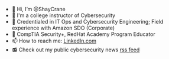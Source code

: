 - 👋 Hi, I’m @ShayCrane
- 👀 I'm a college instructor of Cybersecurity
- 🌱 Credentialed in IT Ops and Cybersecurity Engineering; Field experience with Amazon SDO (Corporate)
- 💞️ CompTIA Security+, RedHat Academy Program Educator
- 📫 How to reach me: [LinkedIn.com](https://www.linkedin.com/in/shaycrane/)
- :radio: Check out my public cybersecurity news [rss feed](www.shaycrane.com)

<!---
ShayCrane/ShayCrane is a ✨ special ✨ repository because its `README.md` (this file) appears on your GitHub profile.
You can click the Preview link to take a look at your changes.
--->
